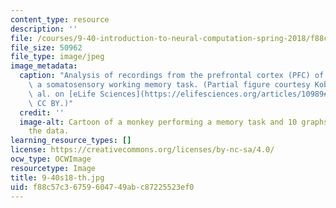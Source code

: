 ```yaml
---
content_type: resource
description: ''
file: /courses/9-40-introduction-to-neural-computation-spring-2018/f88c57c36759604749abc87225523ef0_9-40s18-th.jpg
file_size: 50962
file_type: image/jpeg
image_metadata:
  caption: "Analysis of recordings from the prefrontal cortex (PFC) of monkeys performing\
    \ a somatosensory working memory task. (Partial figure courtesy Kobak, D., et\
    \ al. on [eLife Sciences](https://elifesciences.org/articles/10989#fig3).\_License:\
    \ CC BY.)"
  credit: ''
  image-alt: Cartoon of a monkey performing a memory task and 10 graphs depicting
    the data.
learning_resource_types: []
license: https://creativecommons.org/licenses/by-nc-sa/4.0/
ocw_type: OCWImage
resourcetype: Image
title: 9-40s18-th.jpg
uid: f88c57c3-6759-6047-49ab-c87225523ef0
---
```

